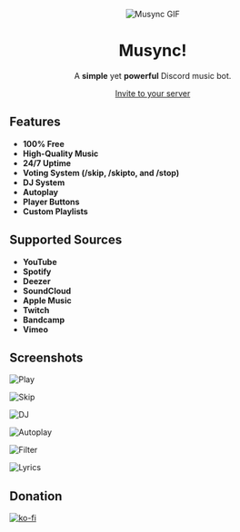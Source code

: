 <p align="center">
  <img src="https://i.ibb.co/xG3SPVH/discord-avatar-128-WRY9-F.gif" alt="Musync GIF" />
</p>

<h1 align="center">Musync!</h1>

<p align="center">
  A <strong>simple</strong> yet <strong>powerful</strong> Discord music bot.
</p>

<div align="center">

[Invite to your server](https://discord.com/oauth2/authorize?client_id=1182507989576458352&permissions=3173376&scope=applications.commands+bot)

</div>

## Features
- **100% Free**
- **High-Quality Music**
- **24/7 Uptime**
- **Voting System (/skip, /skipto, and /stop)**
- **DJ System** 
- **Autoplay**
- **Player Buttons**
- **Custom Playlists**

## Supported Sources
- **YouTube**
- **Spotify**
- **Deezer**
- **SoundCloud**
- **Apple Music** 
- **Twitch** 
- **Bandcamp** 
- **Vimeo**

## Screenshots
![Play](https://i.ibb.co/5xghHQh/Screenshot-2024-01-24-144422.png)

![Skip](https://i.ibb.co/P9Hz0ZG/Screenshot-2024-01-17-181048.png)

![DJ](https://i.ibb.co/BZ2y244/Screenshot-2024-01-30-151633.png)

![Autoplay](https://i.ibb.co/Wtkn00m/Screenshot-2024-01-17-181845.png)

![Filter](https://i.ibb.co/Ryr3GQN/Screenshot-2024-01-17-181159.png)

![Lyrics](https://i.ibb.co/6mcs47L/Screenshot-2024-01-17-181145.png)

## Donation
[![ko-fi](https://ko-fi.com/img/githubbutton_sm.svg)](https://ko-fi.com/O4O1QRSMK)
